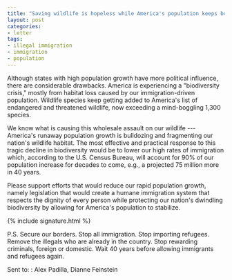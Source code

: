 ```yaml
---
title: "Saving wildlife is hopeless while America's population keeps booming"
layout: post
categories:
- letter
tags:
- illegal immigration
- immigration
- population
---
```


Although states with high population growth have more political influence, there are considerable drawbacks. America is experiencing a "biodiversity crisis," mostly from habitat loss caused by our immigration-driven population. Wildlife species keep getting added to America's list of endangered and threatened wildlife, now exceeding a mind-boggling 1,300 species.

We know what is causing this wholesale assault on our wildlife --- America's runaway population growth is bulldozing and fragmenting our nation's wildlife habitat. The most effective and practical response to this tragic decline in biodiversity would be to lower our high rates of immigration which, according to the U.S. Census Bureau, will account for 90% of our population increase for decades to come, e.g., a projected 75 million more in 40 years.

Please support efforts that would reduce our rapid population growth, namely legislation that would create a humane immigration system that respects the dignity of every person while protecting our nation's dwindling biodiversity by allowing for America's population to stabilize.

{% include signature.html %}

P.S. Secure our borders. Stop all immigration. Stop importing refugees. Remove the illegals who are already in the country. Stop rewarding criminals, foreign or domestic. Wait 40 years before allowing immigrants and refugees again.

Sent to:
: Alex Padilla, Dianne Feinstein
